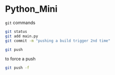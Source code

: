 # Python_Mini

`git` commands

```bash
git status
git add main.py
git commit -m "pushing a build trigger 2nd time"

git push
```

to force a push
```bash
git push -f
```
